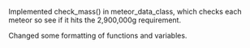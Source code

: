 Implemented check_mass() in meteor_data_class, which checks each meteor so see if it hits the 2,900,000g requirement.

Changed some formatting of functions and variables.

